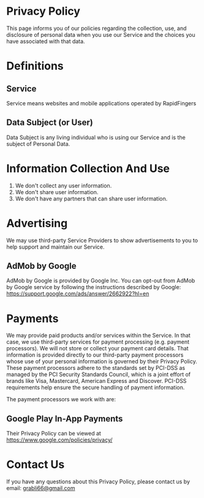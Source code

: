 # Privacy Policy

This page informs you of our policies regarding the collection, use, and disclosure of personal data when you use our Service and the choices you have associated with that data.

# Definitions

## Service
Service means websites and mobile applications operated by RapidFingers

## Data Subject (or User)
Data Subject is any living individual who is using our Service and is the subject of Personal Data.

# Information Collection And Use

1. We don't collect any user information.
2. We don't share user information.
3. We don't have any partners that can share user information.

# Advertising

We may use third-party Service Providers to show advertisements to you to help support and maintain our Service.

## AdMob by Google
AdMob by Google is provided by Google Inc.
You can opt-out from AdMob by Google service by following the instructions described by Google: https://support.google.com/ads/answer/2662922?hl=en

# Payments

We may provide paid products and/or services within the Service. In that case, we use third-party services for payment processing (e.g. payment processors).
We will not store or collect your payment card details. That information is provided directly to our third-party payment processors whose use of your personal information is governed by their Privacy Policy. These payment processors adhere to the standards set by PCI-DSS as managed by the PCI Security Standards Council, which is a joint effort of brands like Visa, Mastercard, American Express and Discover. PCI-DSS requirements help ensure the secure handling of payment information.

The payment processors we work with are:

## Google Play In-App Payments
Their Privacy Policy can be viewed at https://www.google.com/policies/privacy/

# Contact Us

If you have any questions about this Privacy Policy, please contact us by email: grabli66@gmail.com